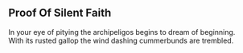 Proof Of Silent Faith
---------------------
In your eye of pitying the archipeligos begins to dream of beginning.  
With its rusted gallop the wind dashing cummerbunds are trembled.  
